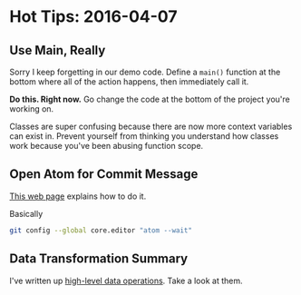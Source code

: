 # Hot Tips: 2016-04-07
## Use Main, Really
Sorry I keep forgetting in our demo code.
Define a `main()` function at the bottom where all of the action happens, then immediately call it.

**Do this. Right now.**
Go change the code at the bottom of the project you're working on.

Classes are super confusing because there are now more context variables can exist in.
Prevent yourself from thinking you understand how classes work because you've been abusing function scope.

## Open Atom for Commit Message
[This web page](https://help.github.com/articles/associating-text-editors-with-git/) explains how to do it.

Basically
```bash
git config --global core.editor "atom --wait"
```

## Data Transformation Summary
I've written up [high-level data operations](highleveldataops.md).
Take a look at them.
